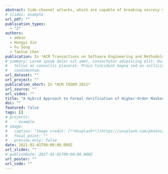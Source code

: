 ```yaml
---
abstract: Side-channel attacks, which are capable of breaking secrecy via side-channel information, pose a growing threat to the implementation of cryptographic algorithms. Masking is an effective countermeasure against side-channel attacks by removing the statistical dependence between secrecy and power consumption via randomization. However, designing efficient and effective masked implementations turns out to be an error-prone task. Current techniques for verifying whether masked programs are secure are limited in their applicability and accuracy, especially when they are applied. To bridge this gap, in this article, we first propose a sound type system, equipped with an efficient type inference algorithm, for verifying masked arithmetic programs against higher-order attacks. We then give novel model-counting-based and pattern-matching-based methods that are able to precisely determine whether the potential leaky observable sets detected by the type system are genuine or simply spurious. We evaluate our approach on various implementations of arithmetic cryptographic programs. The experiments confirm that our approach outperforms the state-of-the-art baselines in terms of applicability, accuracy, and efficiency.
# slides: example
url_pdf: ""
publication_types:
  - "2"
authors:
  - admin
  - Hongyi Xie
  - Fu Song
  - Taolue Chen 
publication: In *ACM Transactions on Software Engineering and Methodology 2021*
# summary: Lorem ipsum dolor sit amet, consectetur adipiscing elit. Duis posuere
#   tellus ac convallis placerat. Proin tincidunt magna sed ex sollicitudin
#   condimentum.
url_dataset: ""
url_project: ""
publication_short: In *ACM TOSEM 2021*
url_source: ""
url_video: ""
title: "A Hybrid Approach to Formal Verification of Higher-Order Masked Arithmetic Programs"
doi: ""
featured: false
tags: []
# projects:
#   - example
# image:
#   caption: "Image credit: [**Unsplash**](https://unsplash.com/photos/pLCdAaMFLTE)"
#   focal_point: ""
#   preview_only: false
date: 2021-02-01T00:00:00.000Z
url_slides: ""
# publishDate: 2017-01-01T00:00:00.000Z
url_poster: ""
url_code: ""
---
```


